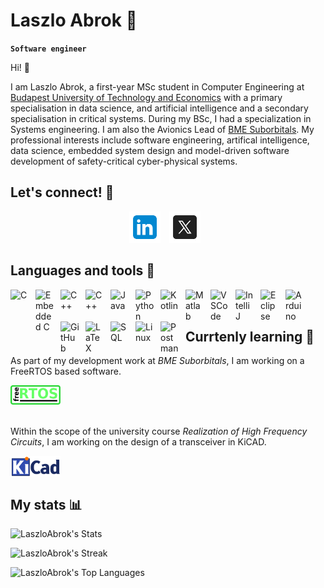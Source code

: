 # Laszlo Abrok :rocket:

**`Software engineer`**

Hi! :wave:

I am Laszlo Abrok, a first-year MSc student in Computer Engineering at [Budapest University of Technology and Economics][bme] with a primary specialisation in data science, and artificial intelligence and a secondary specialisation in critical systems. During my BSc, I had a specialization in Systems engineering.  I am also the Avionics Lead of [BME Suborbitals][suborbitals]. My professional interests include software engineering, artifical intelligence, data science, embedded system design and model-driven software development of safety-critical cyber-physical systems.

## Let's connect! :e-mail:

<p align="center">
    <a href="https://www.linkedin.com/in/laszlo-patrik-abrok">
    <img alt="linkedin" width="50px" style="padding-right:10px;" src="assets/linkedin.svg"/></a>
    <a href="https://twitter.com/AbrokLaszlo">
    <img alt="x" width="50px" style="padding-right:10px;" src="assets/x.svg"/>
    </a>
</p>

## Languages and tools :wrench:

<img align="left" alt="C" width="30px" style="padding-right:10px;" src="https://cdn.jsdelivr.net/gh/devicons/devicon@latest/icons/c/c-original.svg"/>

<img align="left" alt="Embedded C" width="30px" style="padding-right:10px;" src="https://cdn.jsdelivr.net/gh/devicons/devicon@latest/icons/embeddedc/embeddedc-original.svg"/>

<img align="left" alt="C++" width="30px" style="padding-right:10px;" src="https://cdn.jsdelivr.net/gh/devicons/devicon@latest/icons/cplusplus/cplusplus-original.svg"/>

<img align="left" alt="C++" width="30px" style="padding-right:10px;" src="https://cdn.jsdelivr.net/gh/devicons/devicon@latest/icons/cplusplus/cplusplus-original.svg"/>

<img align="left" alt="Java" width="30px" style="padding-right:10px;" src="https://cdn.jsdelivr.net/gh/devicons/devicon@latest/icons/java/java-original.svg"/>

<img align="left" alt="Python" width="30px" style="padding-right:10px;" src="https://cdn.jsdelivr.net/gh/devicons/devicon@latest/icons/python/python-original.svg" />

<img align="left" alt="Kotlin" width="30px" style="padding-right:10px;" src="https://cdn.jsdelivr.net/gh/devicons/devicon@latest/icons/kotlin/kotlin-original.svg"/>

<img align="left" alt="Matlab" width="30px" style="padding-right:10px;" src="https://cdn.jsdelivr.net/gh/devicons/devicon@latest/icons/matlab/matlab-original.svg"/>

<img align="left" alt="VSCode" width="30px" style="padding-right:10px;" src="https://cdn.jsdelivr.net/gh/devicons/devicon@latest/icons/vscode/vscode-original.svg"/>

<img align="left" alt="IntelliJ" width="30px" style="padding-right:10px;" src="https://cdn.jsdelivr.net/gh/devicons/devicon@latest/icons/intellij/intellij-original.svg"/>

<img align="left" alt="Eclipse" width="30px" style="padding-right:10px;" src="https://cdn.jsdelivr.net/gh/devicons/devicon@latest/icons/eclipse/eclipse-original.svg" />

<img align="left" alt="Arduino" width="30px" style="padding-right:10px;" src="https://cdn.jsdelivr.net/gh/devicons/devicon@latest/icons/arduino/arduino-original.svg"/>

<img align="left" alt="GitHub" width="30px" style="padding-right:10px;" src="https://cdn.jsdelivr.net/gh/devicons/devicon@latest/icons/github/github-original.svg"/>

<img align="left" alt="LaTeX" width="30px" style="padding-right:10px;" src="https://cdn.jsdelivr.net/gh/devicons/devicon@latest/icons/latex/latex-original.svg"/>

<img align="left" alt="SQL" width="30px" style="padding-right:10px;" src="https://cdn.jsdelivr.net/gh/devicons/devicon@latest/icons/sqldeveloper/sqldeveloper-original.svg"/>

<img align="left" alt="Linux" width="30px" style="padding-right:10px;" src="https://cdn.jsdelivr.net/gh/devicons/devicon@latest/icons/linux/linux-original.svg"/>

<img align="left" alt="Postman" width="30px" style="padding-right:10px;" src="https://cdn.jsdelivr.net/gh/devicons/devicon@latest/icons/postman/postman-original.svg"/>

<br />
<br />

## Currtenly learning :closed_book:
<!-- insert images from assets folder -->
As part of my development work at *BME Suborbitals*, I am working on a FreeRTOS based software.

<img align="left" alt="RTOS" width="80px" style="padding-right:10px;" src="assets/rtos.png"/>

<br />
<br />
<br />

Within the scope of the university course *Realization of High Frequency Circuits*, I am working on the design of a transceiver in KiCAD.

<img align="left" alt="KiCAD" width="80px" style="padding-right:10px;" src="assets/kicad.png"/>

<br />
<br />

## My stats :bar_chart:

![LaszloAbrok's Stats](https://github-readme-stats.vercel.app/api?username=LaszloAbrok&theme=blueberry&show_icons=true&hide_border=true&count_private=true)

![LaszloAbrok's Streak](https://github-readme-streak-stats.herokuapp.com/?user=LaszloAbrok&theme=blueberry&hide_border=true)

![LaszloAbrok's Top Languages](https://github-readme-stats.vercel.app/api/top-langs/?username=LaszloAbrok&theme=blueberry&show_icons=true&hide_border=true&layout=compact)

<!-- links -->
[suborbitals]: https://suborbitals.bme.hu/
[bme]: https://www.bme.hu/?language=en

